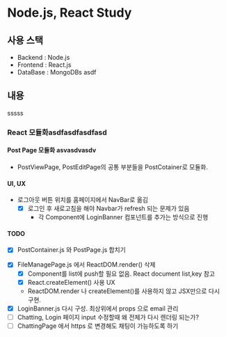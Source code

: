 # Node.js, React Study

## 사용 스택 
*	Backend : Node.js
* 	Frontend : React.js  
* 	DataBase : MongoDBs
asdf
## 내용
sssss
### React 모듈화asdfasdfasdfasd
#### Post Page 모듈화 asvasdvasdv
*	PostViewPage, PostEditPage의 공통 부분들을 PostCotainer로 모듈화.
#### UI, UX
*	로그아웃 버튼 위치를 홈페이지에서 NavBar로 옮김
	- [x] 로그인 후 새로고침을 해야 Navbar가 refresh 되는 문제가 있음
		- 각 Component에 LoginBanner 컴포넌트를 추가는 방식으로 진행
#### TODO 
 
*	[x] PostContainer.js 와 PostPage.js 합치기
-	[x] FileManagePage.js 에서 ReactDOM.render() 삭제
	-	[x] Component를 list에 push할 필요 없음. React document list,key 참고
	-	[x] React.createElement() 사용 UX
	-	ReactDOM.render 나 createElement()를 사용하지 않고 JSX만으로 다시 구현. 
-	[x] LoginBanner.js 다시 구성. 최상위에서 props 으로 email 관리
-   [ ] Chatting, Login 페이지 input 수정할때 왜 전체가 다시 렌더링 되는가?
-	[ ] ChattingPage 에서 https 로 변경해도 채팅이 가능하도록 하기
